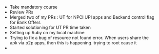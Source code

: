 - Take mandatory course 
- Review PRs 
- Merged two of my PRs : UT for NPCI UPI apps and Backend control flag for Bank Offers 
- Started solutioning for UT PR time taken 
- Setting up Ruby on my local machine 
- Trying to fix a bug of resource not found error. When users share the apk via p2p apps, then this is happening. trying to root cause it
- 